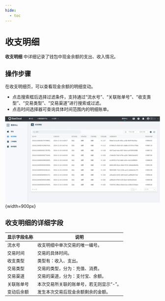 ```yaml
---
hide:
  - toc
---
```


# 收支明细

**收支明细** 中详细记录了钱包中现金余额的支出、收入情况。

## 操作步骤

在收支明细页，可以查看现金余额的明细变动。

- 点击搜索框后选择过滤条件，支持通过“流水号”、“关联账单号”、“收支类型”、“交易类型”、“交易渠道”进行搜索或过滤。
- 点击时间选择器可查询具体时间范围内的明细账单。

![transaction.png](../leopard/images/transaction.png){width=900px}

## 收支明细的详细字段

| **显示字段名称** | **说明** |
| --- | --- |
| 流水号 | 收支明细中单次交易的唯一编号。 |
| 交易时间 | 交易的具体时间。 |
| 收支类型 | 类型有：收入、支出。 |
| 交易类型 | 交易的类型，分为：充值、消费。 |
| 交易渠道 | 交易的渠道，分为：支付宝、余额。 |
| 关联账单号 | 本次交易所关联的账单号，若无则显示“-”。 |
| 变动后余额 | 发生本次交易后现金余额剩余的金额。 |
